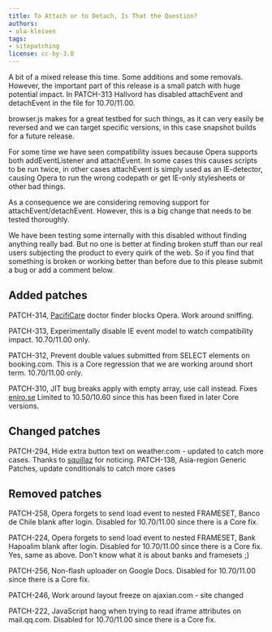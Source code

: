 ```yaml
---
title: To Attach or to Detach, Is That the Question?
authors:
- ola-kleiven
tags:
- sitepatching
license: cc-by-3.0
---
```


A bit of a mixed release this time. Some additions and some removals. However, the important part of this release is a small patch with huge potential impact. In PATCH-313 Hallvord has disabled attachEvent and detachEvent in the file for 10.70/11.00.

browser.js makes for a great testbed for such things, as it can very easily be reversed and we can target specific versions, in this case snapshot builds for a future release.

For some time we have seen compatibility issues because Opera supports both addEventListener and attachEvent. In some cases this causes scripts to be run twice, in other cases attachEvent is simply used as an IE-detector, causing Opera to run the wrong codepath or get IE-only stylesheets or other bad things.

As a consequence we are considering removing support for attachEvent/detachEvent. However, this is a big change that needs to be tested thoroughly.

We have been testing some internally with this disabled without finding anything really bad. But no one is better at finding broken stuff than our real users subjecting the product to every quirk of the web. So if you find that something is broken or working better than before due to this please submit a bug or add a comment below.

## Added patches



PATCH-314, <a href="http://www.pacificare.com/" target="_blank">PacifiCare</a> doctor finder blocks Opera. Work around sniffing.

PATCH-313, Experimentally disable IE event model to watch compatibility impact. 10.70/11.00 only.

PATCH-312, Prevent double values submitted from SELECT elements on booking.com. This is a Core regression that we are working around short term. 10.70/11.00 only.

PATCH-310, JIT bug breaks apply with empty array, use call instead. Fixes <a href="http://kartor.eniro.se" target="_blank">eniro.se</a> Limited to 10.50/10.60 since this has been fixed in later Core versions.

## Changed patches



PATCH-294, Hide extra button text on weather.com - updated to catch more cases. Thanks to <a href="http://my.opera.com/squillaz/" target="_blank">squillaz</a> for noticing.
PATCH-138, Asia-region Generic Patches, update conditionals to catch more cases

## Removed patches



PATCH-258, Opera forgets to send load event to nested FRAMESET, Banco de Chile blank after login. Disabled for 10.70/11.00 since there is a Core fix.

PATCH-224, Opera forgets to send load event to nested FRAMESET, Bank Hapoalim blank after login. Disabled for 10.70/11.00 since there is a Core fix. Yes, same as above. Don&#39;t know what it is about banks and framesets ;)

PATCH-256, Non-flash uploader on Google Docs. Disabled for 10.70/11.00 since there is a Core fix.

PATCH-246, Work around layout freeze on ajaxian.com - site changed

PATCH-222, JavaScript hang when trying to read iframe attributes on mail.qq.com. Disabled for 10.70/11.00 since there is a Core fix.
